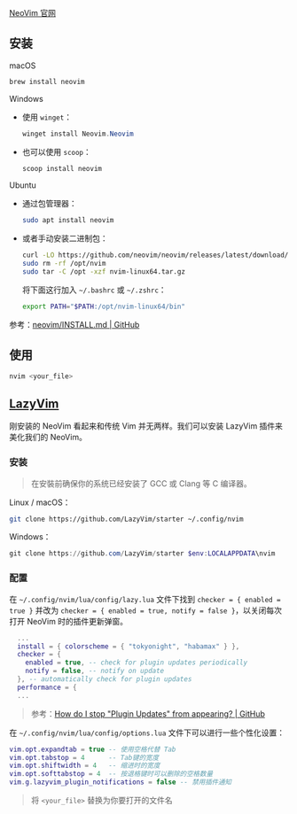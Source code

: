 [NeoVim 官网](https://neovim.io/)

## 安装

macOS

```sh
brew install neovim
```

Windows

- 使用 `winget`：

  ```powershell
  winget install Neovim.Neovim
  ```

- 也可以使用 `scoop`：

  ```powershell
  scoop install neovim
  ```

Ubuntu

- 通过包管理器：

  ```sh
  sudo apt install neovim
  ```

- 或者手动安装二进制包：

  ```sh
  curl -LO https://github.com/neovim/neovim/releases/latest/download/nvim-linux64.tar.gz
  sudo rm -rf /opt/nvim
  sudo tar -C /opt -xzf nvim-linux64.tar.gz
  ```

  将下面这行加入 `~/.bashrc` 或 `~/.zshrc`：

  ```sh
  export PATH="$PATH:/opt/nvim-linux64/bin"
  ```

参考：[neovim/INSTALL.md | GitHub](https://github.com/neovim/neovim/blob/master/INSTALL.md)

## 使用

```sh
nvim <your_file>
```

## [LazyVim](https://lazyvim.github.io/)

刚安装的 NeoVim 看起来和传统 Vim 并无两样。我们可以安装 LazyVim 插件来美化我们的 NeoVim。

### 安装

> 在安裝前确保你的系统已经安装了 GCC 或 Clang 等 C 编译器。

Linux / macOS：

```sh
git clone https://github.com/LazyVim/starter ~/.config/nvim
```

Windows：

```powershell
git clone https://github.com/LazyVim/starter $env:LOCALAPPDATA\nvim
```

### 配置

在 `~/.config/nvim/lua/config/lazy.lua` 文件下找到 `checker = { enabled = true }` 并改为 `checker = { enabled = true, notify = false }`，以关闭每次打开 NeoVim 时的插件更新弹窗。

```lua
  ...
  install = { colorscheme = { "tokyonight", "habamax" } },
  checker = {
    enabled = true, -- check for plugin updates periodically
    notify = false, -- notify on update
  }, -- automatically check for plugin updates
  performance = {
  ...
```

> 参考：[How do I stop "Plugin Updates" from appearing? | GitHub](https://github.com/LazyVim/LazyVim/discussions/3298)

在 `~/.config/nvim/lua/config/options.lua` 文件下可以进行一些个性化设置：

```lua
vim.opt.expandtab = true -- 使用空格代替 Tab
vim.opt.tabstop = 4      -- Tab键的宽度
vim.opt.shiftwidth = 4   -- 缩进时的宽度
vim.opt.softtabstop = 4  -- 按退格键时可以删除的空格数量
vim.g.lazyvim_plugin_notifications = false -- 禁用插件通知
```

> 将 `<your_file>` 替换为你要打开的文件名